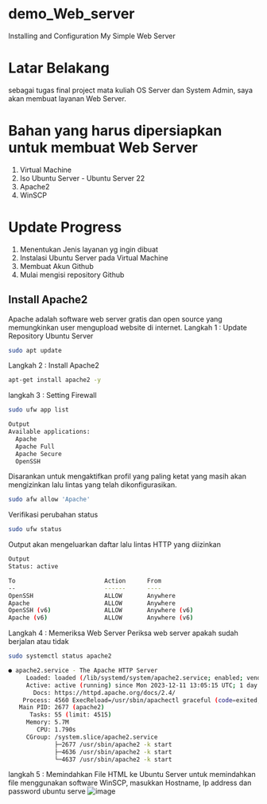 # demo_Web_server
Installing and Configuration My Simple Web Server

# Latar Belakang
sebagai tugas final project mata kuliah OS Server dan System Admin, saya akan membuat layanan Web Server.

# Bahan yang harus dipersiapkan untuk membuat Web Server
1. Virtual Machine
2. Iso Ubuntu Server - Ubuntu Server 22
3. Apache2
4. WinSCP
   
# Update Progress
1. Menentukan Jenis layanan yg ingin dibuat
2. Instalasi Ubuntu Server pada Virtual Machine
3. Membuat Akun Github
4. Mulai mengisi repository Github

## Install Apache2
Apache adalah software web server gratis dan open source yang memungkinkan user mengupload website di internet.
Langkah 1 : Update Repository Ubuntu Server
```bash
sudo apt update
```

Langkah 2 : Install Apache2
```bash
apt-get install apache2 -y
```

langkah 3 : Setting Firewall
```bash
sudo ufw app list
```
```bash
Output
Available applications:
  Apache
  Apache Full
  Apache Secure
  OpenSSH
```
Disarankan untuk mengaktifkan profil yang paling ketat yang masih akan mengizinkan lalu lintas yang telah dikonfigurasikan.
```bash
sudo afw allow 'Apache'
```
Verifikasi perubahan status
```bash
sudo ufw status
```
Output akan mengeluarkan daftar lalu lintas HTTP yang diizinkan
```bash
Output
Status: active

To                         Action      From
--                         ------      ----
OpenSSH                    ALLOW       Anywhere                  
Apache                     ALLOW       Anywhere                
OpenSSH (v6)               ALLOW       Anywhere (v6)             
Apache (v6)                ALLOW       Anywhere (v6)
```

Langkah 4 : Memeriksa Web Server 
Periksa web server apakah sudah berjalan atau tidak
```bash
sudo systemctl status apache2
```
```bash
● apache2.service - The Apache HTTP Server
     Loaded: loaded (/lib/systemd/system/apache2.service; enabled; vendor preset: enabled)
     Active: active (running) since Mon 2023-12-11 13:05:15 UTC; 1 day 11h ago
       Docs: https://httpd.apache.org/docs/2.4/
    Process: 4560 ExecReload=/usr/sbin/apachectl graceful (code=exited, status=0/SUCCESS)
   Main PID: 2677 (apache2)
      Tasks: 55 (limit: 4515)
     Memory: 5.7M
        CPU: 1.790s
     CGroup: /system.slice/apache2.service
             ├─2677 /usr/sbin/apache2 -k start
             ├─4636 /usr/sbin/apache2 -k start
             └─4637 /usr/sbin/apache2 -k start
```

langkah 5 : Memindahkan File HTML ke Ubuntu Server
untuk memindahkan file menggunakan software WinSCP, masukkan Hostname, Ip address dan password ubuntu serve
![image](https://github.com/Jscallmenemo/demo_Web_server/assets/144584471/35d2d250-5b6b-4289-bb6d-28090ebd6f56)




